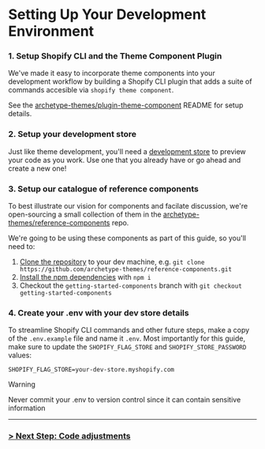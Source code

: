 # Setting Up Your Development Environment

### 1. Setup Shopify CLI and the Theme Component Plugin

We've made it easy to incorporate theme components into your development workflow by building a Shopify CLI plugin that adds a suite of commands accesible via `shopify theme component`.

See the [archetype-themes/plugin-theme-component](https://github.com/archetype-themes/plugin-theme-component?tab=readme-ov-file#getting-started) README for setup details.

### 2. Setup your development store

Just like theme development, you'll need a [development store](https://shopify.dev/docs/apps/tools/development-stores) to preview your code as you work. Use one that you already have or go ahead and create a new one!

### 3. Setup our catalogue of reference components

To best illustrate our vision for components and facilate discussion, we're open-sourcing a small collection of them in the [archetype-themes/reference-components](https://github.com/archetype-themes/reference-components) repo.

We're going to be using these components as part of this guide, so you'll need to:

1. [Clone the repository](https://docs.github.com/en/repositories/creating-and-managing-repositories/cloning-a-repository) to your dev machine, e.g. `git clone https://github.com/archetype-themes/reference-components.git`
2. [Install the npm dependencies](https://docs.npmjs.com/cli/v10/commands/npm-install) with `npm i`
3. Checkout the `getting-started-components` branch with `git checkout getting-started-components`

### 4. Create your .env with your dev store details

To streamline Shopify CLI commands and other future steps, make a copy of the `.env.example` file and name it `.env`. Most importantly for this guide, make sure to update the `SHOPIFY_FLAG_STORE` and `SHOPIFY_STORE_PASSWORD` values:

```
SHOPIFY_FLAG_STORE=your-dev-store.myshopify.com
```

>[!WARNING]
> Never commit your .env to version control since it can contain sensitive information

---

### [> Next Step: Code adjustments](https://github.com/archetype-themes/devkit/blob/main/1.%20Getting%20Started/Developing%20components/d.%20Code%20adjustments.md)
